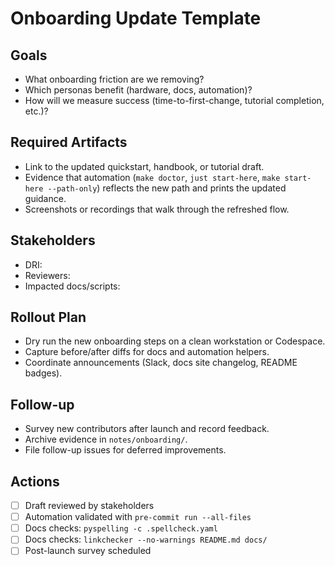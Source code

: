 # Onboarding Update Template

## Goals
- What onboarding friction are we removing?
- Which personas benefit (hardware, docs, automation)?
- How will we measure success (time-to-first-change, tutorial completion, etc.)?

## Required Artifacts
- Link to the updated quickstart, handbook, or tutorial draft.
- Evidence that automation (`make doctor`, `just start-here`, `make start-here --path-only`) reflects
  the new path and prints the updated guidance.
- Screenshots or recordings that walk through the refreshed flow.

## Stakeholders
- DRI:
- Reviewers:
- Impacted docs/scripts:

## Rollout Plan
- Dry run the new onboarding steps on a clean workstation or Codespace.
- Capture before/after diffs for docs and automation helpers.
- Coordinate announcements (Slack, docs site changelog, README badges).

## Follow-up
- Survey new contributors after launch and record feedback.
- Archive evidence in `notes/onboarding/`.
- File follow-up issues for deferred improvements.

## Actions
- [ ] Draft reviewed by stakeholders
- [ ] Automation validated with `pre-commit run --all-files`
- [ ] Docs checks: `pyspelling -c .spellcheck.yaml`
- [ ] Docs checks: `linkchecker --no-warnings README.md docs/`
- [ ] Post-launch survey scheduled
